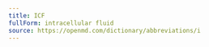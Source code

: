 ```yaml
---
title: ICF
fullForm: intracellular fluid
source: https://openmd.com/dictionary/abbreviations/i
---
```

